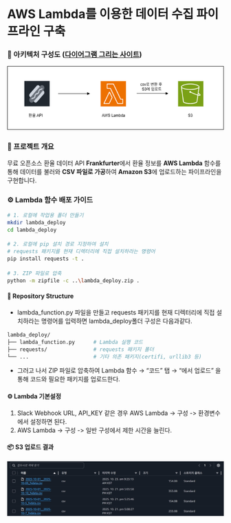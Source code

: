 # AWS Lambda를 이용한 데이터 수집 파이프라인 구축


### 🧱 아키텍처 구성도 ([다이어그램 그리는 사이트](https://www.drawio.com))
![AWS Lambda Architecture](img/aws_lambda_diagram.drawio.png)


### 📘 프로젝트 개요
무료 오픈소스 환율 데이터 API **Frankfurter**에서 환율 정보를 **AWS Lambda** 함수를 통해 
데이터를 불러와 **CSV 파일로 가공**하여 **Amazon S3**에 업로드하는 파이프라인을 구현합니다.


### ⚙️ Lambda 함수 배포 가이드
```bash
# 1. 로컬에 작업용 폴더 만들기
mkdir lambda_deploy
cd lambda_deploy

# 2. 로컬에 pip 설치 경로 지정하여 설치
# requests 패키지를 현재 디렉터리에 직접 설치하라는 명령어
pip install requests -t .

# 3. ZIP 파일로 압축
python -m zipfile -c ..\lambda_deploy.zip .
```

#### 📂 Repository Structure
- lambda_function.py 파일을 만들고 requests 패키지를 현재 디렉터리에 직접 설치하라는 명령어를 입력하면 lambda_deploy폴더 구성은 다음과같다. 
```bash
lambda_deploy/
├── lambda_function.py      # Lambda 실행 코드
├── requests/               # requests 패키지 폴더
└── ...                     # 기타 의존 패키지(certifi, urllib3 등)
```
- 그러고 나서 ZIP 파일로 압축하여 Lambda 함수 → “코드” 탭 → “에서 업로드” 을 통해 코드와 필요한 패키지를 업로드한다.

#### ⚙️ Lambda 기본설정
1. Slack Webhook URL, API_KEY 같은 경우 AWS Lambda -> 구성 -> 환경변수에서 설정하면 된다.
2. AWS Lambda -> 구성 -> 일반 구성에서 제한 시간을 늘린다.

#### 📦 S3 업로드 결과

![S3 업로드 결과](img/s3_result.jpg)